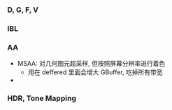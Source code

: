 ### D, G, F, V



### IBL



### AA

* MSAA: 对几何图元超采样, 但按照屏幕分辨率进行着色
  * 用在 deffered 里面会增大 GBuffer, 吃掉所有带宽 
* 



### HDR, Tone Mapping

